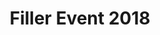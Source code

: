 ---
title: Filler Event 2018
image: /img/events/sample-03.jpg
description: |
  The description of the event can also be written in Markdown.
---